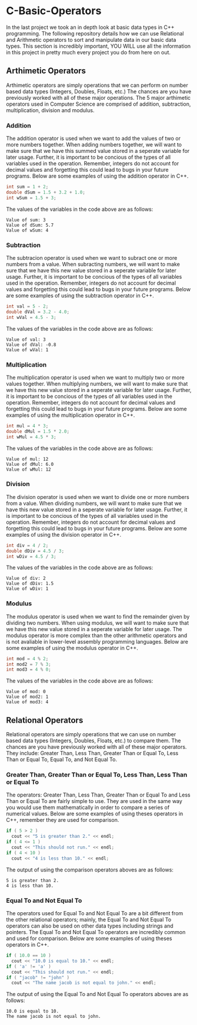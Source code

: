 # C-Basic-Operators
In the last project we took an in depth look at basic data types in C++ programming. The following repository details how we can use Relational and Arithmetic operators to sort and manipulate data in our basic data types. This section is incredibly important, YOU WILL use all the information in this project in pretty much every project you do from here on out.

## Arthimetic Operators
Arthimetic operators are simply operations that we can perform on number based data types (Integers, Doubles, Floats,  etc.) The chances are you have previously worked with all of these major operations. The 5 major arthimetic operators used in Computer Science are comprised of addition, subtraction, multiplication, division and modulus. 

### Addition
The addition operator is used when we want to add the values of two or more numbers together. When adding numbers together, we will want to make sure that we have this summed value stored in a seperate variable for later usage. Further, it is important to be concious of the types of all variables used in the operation. Remember, integers do not account for decimal values and forgetting this could lead to bugs in your future programs. Below are some examples of using the addition operator in C++.

```c++
int sum = 1 + 2;
double dSum = 1.5 + 3.2 + 1.0;
int wSum = 1.5 + 3;
```

The values of the variables in the code above are as follows:

```
Value of sum: 3
Value of dSum: 5.7
Value of wSum: 4
```

### Subtraction
The subtracion operator is used when we want to subract one or more numbers from a value. When subracting numbers, we will want to make sure that we have this new value stored in a seperate variable for later usage. Further, it is important to be concious of the types of all variables used in the operation. Remember, integers do not account for decimal values and forgetting this could lead to bugs in your future programs. Below are some examples of using the subtraction operator in C++.

```c++
int val = 5 - 2;
double dVal = 3.2 - 4.0;
int wVal = 4.5 - 3;
```

The values of the variables in the code above are as follows:

```
Value of val: 3
Value of dVal: -0.8
Value of wVal: 1
```

### Multiplication
The multiplication operator is used when we want to multiply two or more values together. When multiplying numbers, we will want to make sure that we have this new value stored in a seperate variable for later usage. Further, it is important to be concious of the types of all variables used in the operation. Remember, integers do not account for decimal values and forgetting this could lead to bugs in your future programs. Below are some examples of using the multiplication operator in C++.

```c++
int mul = 4 * 3;
double dMul = 1.5 * 2.0;
int wMul = 4.5 * 3;
```

The values of the variables in the code above are as follows:

```
Value of mul: 12
Value of dMul: 6.0
Value of wMul: 12
```

### Division
The division operator is used when we want to divide one or more numbers from a value. When dividing numbers, we will want to make sure that we have this new value stored in a seperate variable for later usage. Further, it is important to be concious of the types of all variables used in the operation. Remember, integers do not account for decimal values and forgetting this could lead to bugs in your future programs. Below are some examples of using the division operator in C++.

```c++
int div = 4 / 2;
double dDiv = 4.5 / 3;
int wDiv = 4.5 / 3;
```

The values of the variables in the code above are as follows:

```
Value of div: 2
Value of dDiv: 1.5
Value of wDiv: 1
```

### Modulus
The modulus operator is used when we want to find the remainder given by dividing two numbers. When using modulus, we will want to make sure that we have this new value stored in a seperate variable for later usage. The modulus operator is more complex than the other arithmetic operators and is not avaliable in lower-level assembly programming languages. Below are some examples of using the modulus operator in C++.

```c++
int mod = 4 % 2;
int mod2 = 7 % 3;
int mod3 = 4 % 0;
```

The values of the variables in the code above are as follows:

```
Value of mod: 0
Value of mod2: 1
Value of mod3: 4
```

## Relational Operators
Relational operators are simply operations that we can use on number based data types (Integers, Doubles, Floats,  etc.) to compare them. The chances are you have previously worked with all of these major operators. They include: Greater Than, Less Than, Greater Than or Equal To, Less Than or Equal To, Equal To, and Not Equal To.

### Greater Than, Greater Than or Equal To, Less Than, Less Than or Equal To
The operators: Greater Than, Less Than, Greater Than or Equal To and Less Than or Equal To are fairly simple to use. They are used in the same way you would use them mathematically in order to compare a series of numerical values. Below are some examples of using theses operators in C++, remember they are used for comparison.

```c++
if ( 5 > 2 )
  cout << "5 is greater than 2." << endl;
if ( 4 <= 1 )
  cout << "This should not run." << endl;
if ( 4 < 10 )
  cout << "4 is less than 10." << endl;
```

The output of using the comparison operators aboves are as follows:

```
5 is greater than 2.
4 is less than 10.
```

### Equal To and Not Equal To
The operators used for Equal To and Not Equal To are a bit different from the other relational operators; mainly, the Equal To and Not Equal To operators can also be used on other data types including strings and pointers. The Equal To and Not Equal To operators are incredibly common and used for comparison. Below are some examples of using theses operators in C++.

```c++
if ( 10.0 == 10 )
  cout << "10.0 is equal to 10." << endl;
if ( 'a' != 'a' )
  cout << "This should not run." << endl;
if ( "jacob" != "john" )
  cout << "The name jacob is not equal to john." << endl;
```


The output of using the Equal To and Not Equal To operators aboves are as follows:

```
10.0 is equal to 10.
The name jacob is not equal to john.
```
